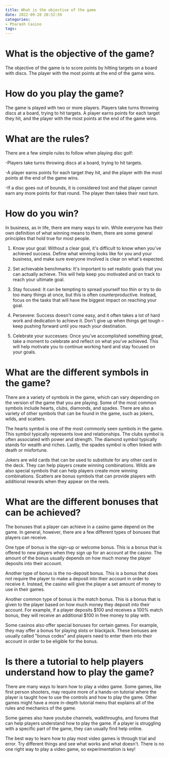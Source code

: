 ```yaml
---
title: What is the objective of the game
date: 2022-09-28 20:52:59
categories:
- Pharaoh Casino
tags:
---
```



#  What is the objective of the game?

The objective of the game is to score points by hitting targets on a board with discs. The player with the most points at the end of the game wins.

# How do you play the game?

The game is played with two or more players. Players take turns throwing discs at a board, trying to hit targets. A player earns points for each target they hit, and the player with the most points at the end of the game wins.

# What are the rules?

There are a few simple rules to follow when playing disc golf:

-Players take turns throwing discs at a board, trying to hit targets.

-A player earns points for each target they hit, and the player with the most points at the end of the game wins.

-If a disc goes out of bounds, it is considered lost and that player cannot earn any more points for that round. The player then takes their next turn.

#  How do you win?

In business, as in life, there are many ways to win. While everyone has their own definition of what winning means to them, there are some general principles that hold true for most people.

1. Know your goal: Without a clear goal, it's difficult to know when you've achieved success. Define what winning looks like for you and your business, and make sure everyone involved is clear on what's expected.

2. Set achievable benchmarks: It's important to set realistic goals that you can actually achieve. This will help keep you motivated and on track to reach your ultimate goal.

3. Stay focused: It can be tempting to spread yourself too thin or try to do too many things at once, but this is often counterproductive. Instead, focus on the tasks that will have the biggest impact on reaching your goal.

4. Persevere: Success doesn't come easy, and it often takes a lot of hard work and dedication to achieve it. Don't give up when things get tough – keep pushing forward until you reach your destination.

5. Celebrate your successes: Once you've accomplished something great, take a moment to celebrate and reflect on what you've achieved. This will help motivate you to continue working hard and stay focused on your goals.

#  What are the different symbols in the game?

There are a variety of symbols in the game, which can vary depending on the version of the game that you are playing. Some of the most common symbols include hearts, clubs, diamonds, and spades. There are also a variety of other symbols that can be found in the game, such as jokers, wilds, and scatters.

The hearts symbol is one of the most commonly seen symbols in the game. This symbol typically represents love and relationships. The clubs symbol is often associated with power and strength. The diamond symbol typically stands for wealth and riches. Lastly, the spades symbol is often linked with death or misfortune.

Jokers are wild cards that can be used to substitute for any other card in the deck. They can help players create winning combinations. Wilds are also special symbols that can help players create more winning combinations. Scatters are bonus symbols that can provide players with additional rewards when they appear on the reels.

#  What are the different bonuses that can be achieved?

The bonuses that a player can achieve in a casino game depend on the game. In general, however, there are a few different types of bonuses that players can receive.

One type of bonus is the sign-up or welcome bonus. This is a bonus that is offered to new players when they sign up for an account at the casino. The amount of the bonus usually depends on how much money the player deposits into their account.

Another type of bonus is the no-deposit bonus. This is a bonus that does not require the player to make a deposit into their account in order to receive it. Instead, the casino will give the player a set amount of money to use in their games.

Another common type of bonus is the match bonus. This is a bonus that is given to the player based on how much money they deposit into their account. For example, if a player deposits $100 and receives a 100% match bonus, they will receive an additional $100 in free money to play with.

Some casinos also offer special bonuses for certain games. For example, they may offer a bonus for playing slots or blackjack. These bonuses are usually called "bonus codes" and players need to enter them into their account in order to be eligible for the bonus.

#  Is there a tutorial to help players understand how to play the game?

There are many ways to learn how to play a video game. Some games, like first person shooters, may require more of a hands-on tutorial where the player is taught how to use the controls and how to play the game. Other games might have a more in-depth tutorial menu that explains all of the rules and mechanics of the game.

Some games also have youtube channels, walkthroughs, and forums that can help players understand how to play the game. If a player is struggling with a specific part of the game, they can usually find help online.

The best way to learn how to play most video games is through trial and error. Try different things and see what works and what doesn't. There is no one right way to play a video game, so experimentation is key!